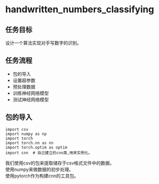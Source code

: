 # handwritten_numbers_classifying
## 任务目标
设计一个算法实现对手写数字的识别。
## 任务流程
- 包的导入
- 设置超参数
- 预处理数据
- 训练神经网络模型
- 测试神经网络模型
## 包的导入
```
import csv
import numpy as np
import torch
import torch.nn as nn
import torch.optim as optim
import cnn  # 自己建立的cnn类,用来实例化。
```
我们使用csv的包来提取储存于csv格式文件中的数据。  
使用numpy来做数据的初步处理。  
使用pytorch作为构建cnn的工具包。  
